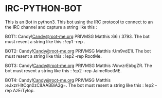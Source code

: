 # IRC-PYTHON-BOT
This is an Bot in python3. This bot using the IRC protocol to connect to an the IRC channel and capture a string like this :  

BOT1:
Candy!Candy@root-me.org PRIVMSG Matthis :66 / 3793. 
The bot must resent a string like this :  !ep1 -rep <answer>.

BOT2:
Candy!Candy@root-me.org PRIVMSG Matthis :Um9vdE1l. 
The bot must resent a string like this :  !ep2 -rep RootMe.

BOT3:
Candy!Candy@root-me.org PRIVMSG Matthis :WnvzrEbbgZR. 
The bot must resent a string like this :  !ep2 -rep JaimeRootME.

BOT4:
Candy!Candy@root-me.org PRIVMSG Matthis :eJxzrHItCqn0zC8AABBiA2g=. 
The bot must resent a string like this :  !ep2 -rep AzErTyIop.
